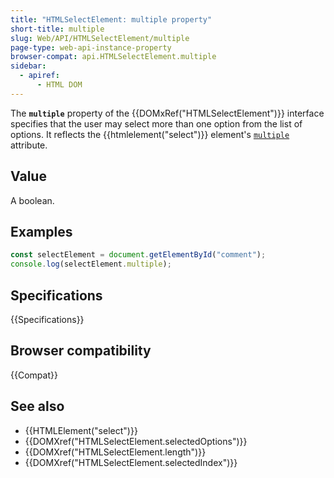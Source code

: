 ```yaml
---
title: "HTMLSelectElement: multiple property"
short-title: multiple
slug: Web/API/HTMLSelectElement/multiple
page-type: web-api-instance-property
browser-compat: api.HTMLSelectElement.multiple
sidebar:
  - apiref:
      - HTML DOM
---
```


The **`multiple`** property of the {{DOMxRef("HTMLSelectElement")}} interface specifies that the user may select more than one option from the list of options. It reflects the {{htmlelement("select")}} element's [`multiple`](/en-US/docs/Web/HTML/Reference/Elements/select#multiple) attribute.

## Value

A boolean.

## Examples

```js
const selectElement = document.getElementById("comment");
console.log(selectElement.multiple);
```

## Specifications

{{Specifications}}

## Browser compatibility

{{Compat}}

## See also

- {{HTMLElement("select")}}
- {{DOMXref("HTMLSelectElement.selectedOptions")}}
- {{DOMXref("HTMLSelectElement.length")}}
- {{DOMXref("HTMLSelectElement.selectedIndex")}}
